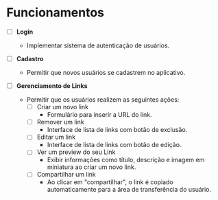 # Funcionamentos

- [ ] **Login**
  - Implementar sistema de autenticação de usuários.

- [ ] **Cadastro**
  - Permitir que novos usuários se cadastrem no aplicativo.

- [ ] **Gerenciamento de Links**
  - Permitir que os usuários realizem as seguintes ações:
    - [ ] Criar um novo link
      - Formulário para inserir a URL do link.
    - [ ] Remover um link
      - Interface de lista de links com botão de exclusão.
    - [ ] Editar um link
      - Interface de lista de links com botão de edição.
    - [ ] Ver um preview do seu Link
      - Exibir informações como título, descrição e imagem em miniatura ao criar um novo link.
    - [ ] Compartilhar um link
      - Ao clicar em "compartilhar", o link é copiado automaticamente para a área de transferência do usuário.